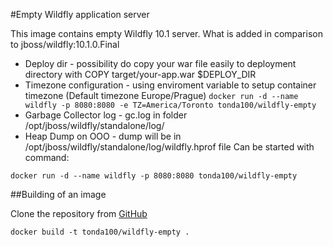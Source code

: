 #Empty Wildfly application server

This image contains empty Wildfly 10.1 server.
What is added in comparison to jboss/wildfly:10.1.0.Final
* Deploy dir - possibility do copy your war file easily to deployment directory  with COPY target/your-app.war $DEPLOY_DIR
* Timezone configuration - using enviroment variable to setup container timezone (Default timezone Europe/Prague) `docker run -d --name wildfly -p 8080:8080 -e TZ=America/Toronto tonda100/wildfly-empty`
* Garbage Collector log - gc.log in folder /opt/jboss/wildfly/standalone/log/
* Heap Dump on OOO - dump will be in /opt/jboss/wildfly/standalone/log/wildfly.hprof file
Can be started with command:

`docker run -d --name wildfly -p 8080:8080 tonda100/wildfly-empty`

##Building of an image

Clone the repository from [GitHub](https://github.com/tonda100/wildfly-empty)

`docker build -t tonda100/wildfly-empty .`